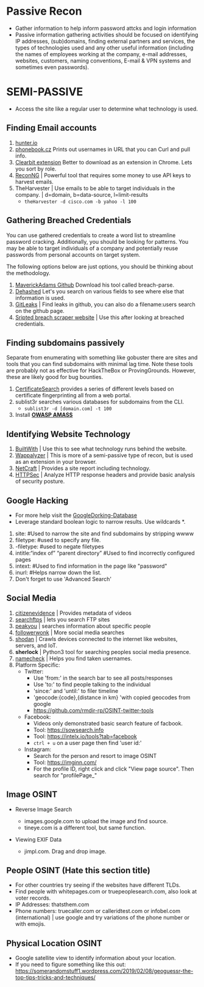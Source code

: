 # Passive Recon
- Gather information to help inform password attcks and login information 
- Passive information gathering activities should be focused on identifying IP addresses, (sub)domains, finding external partners and services, the types of technologies used and any other useful information (including the names of employees working at the company, e-mail addresses, websites, customers, naming conventions, E-mail & VPN systems and sometimes even passwords). 

# SEMI-PASSIVE 
- Access the site like a regular user to determine what technology is used. 

## Finding Email accounts
1. [hunter.io](https://hunter.io)
2. [phonebook.cz](https://phonebook.cz) Prints out usernames in URL that you can Curl and pull info.
3. [Clearbit extension](https://clearbit.com/) Better to download as an extension in Chrome. Lets you sort by role.
4. [ReconNG](https://github.com/lanmaster53/recon-ng/wiki/Getting-Started) | Powerful tool that requires some money to use API keys to harvest emails.
5. TheHarvester | Use emails to be able to target individuals in the company. | d=domain, b=data-source, l=limit-results 
    - `theHarvester -d cisco.com -b yahoo -l 100`

## Gathering Breached Credentials
You can use gathered credentials to create a word list to streamline password cracking. Additionally, you should be looking for patterns. You may be able to target individuals of a company and potentially reuse passwords from personal accounts on target system.

The following options below are just options, you should be thinking about the methodology.
1. [MaverickAdams Github](https://github.com/hmaverickadams) Download his tool called breach-parse.
2. [Dehashed](https://dehashed.com/login) Let's you search on various fields to see where else that information is used.
3. [GitLeaks](https://github.com/zricethezav/gitleaks) | Find leaks in github, you can also do a filename:users search on the github page.
4. [Sripted breach scraper website](scylla.sh) | Use this after looking at breached credentials.

## Finding subdomains passively
Separate from enumerating with something like gobuster there are sites and tools that you can find subdomains with minimal lag time. Note these tools are probably not as effective for HackTheBox or ProvingGrounds. However, these are likely good for bug bounties.
1. [CertificateSearch](https://crt.sh) provides a series of different levels based on certificate fingerprinting all from a web portal.
2. sublist3r searches various databases for subdomains from the CLI.
    - `sublist3r -d [domain.com] -t 100`
3. Install [**OWASP AMASS**](https://github.com/OWASP/Amass)

## Identifying Website Technology
1. [BuiltWith](https://builtwith.com) | Use this to see what technology runs behind the website.
2. [Wappalyzer](https://wappalyzer.com) | This is more of a semi-passive type of recon, but is used as an extension in your browser. 
3. [NetCraft](https://searchdns.netcraft.com) | Provides a site report including technology.
4. [HTTPSec](https://securityheaders.com) | Analyze HTTP response headers and provide basic analysis of security posture.

## Google Hacking
- For more help visit the [GoogleDorking-Database](https://www.exploit-db.com/google-hacking-database)
- Leverage standard boolean logic to narrow results. Use wildcards *.
1. site:  #Used to narrow the site and find subdomains by stripping wwww
2. filetype:  #used to specify any file. 
3. -filetype: #used to negate filetypes 
4. intitle:“index of” “parent directory”   #Used to find incorrectly configured pages 
5. intext: #Used to find information in the page like "password"
6. inurl: #Helps narrow down the list.
7. Don't forget to use 'Advanced Search'

## Social Media
1. [citizenevidence](https://citizenevidence.amnestyuse.org) | Provides metadata of videos 
2. [searchftps](https://searchftps.net) | lets you search FTP sites 
3. [peakyou](https://peakyou.com) | searches information about specific people 
4. [followerwonk](https://followerwonk.com) | More social media searches
5. [shodan](https://www.shodan.io/) | Crawls devices connected to the internet like websites, servers, and IoT. 
6. **sherlock** |  Python3 tool for searching peoples social media presence. 
7. [namecheck](https://www.namechk.com) | Helps you find taken usernames.
8. Platform Specific:
    - Twitter:
        - Use 'from:' in the search bar to see all posts/responses
        - Use 'to:' to find people talking to the individual
        - 'since:' and 'until:' to filer timeline
        - 'geocode:{code},{distance in km} 'with copied geocodes from google
        - https://github.com/rmdir-rp/OSINT-twitter-tools
    - Facebook:
        - Videos only demonstrated basic search feature of facbook.
        - Tool: https://sowsearch.info
        - Tool: https://intelx.io/tools?tab=facebook
        - `ctrl + u` on a user page then find 'user id:'
    - Instagram:
        - Search for the person and resort to image OSINT
        - Tool: https://imginn.com/
        - For the profile ID, right click and click "View page source". Then search for "profilePage_"



## Image OSINT
- Reverse Image Search
    - images.google.com to upload the image and find source.
    - tineye.com is a different tool, but same function.

- Viewing EXIF Data
    - jimpl.com. Drag and drop image.

## People OSINT (Hate this section title)
- For other countries try seeing if the websites have different TLDs.
- Find people with whitepages.com or truepeoplesearch.com, also look at voter records.
- IP Addresses: thatsthem.com
- Phone numbers: truecaller.com or calleridtest.com or infobel.com (international) | use google and try variations of the phone number or with emojis.

## Physical Location OSINT
- Google satellite view to identify information about your location.
- If you need to figure something like this out: https://somerandomstuff1.wordpress.com/2019/02/08/geoguessr-the-top-tips-tricks-and-techniques/

